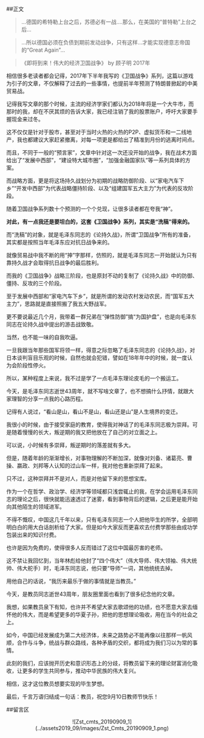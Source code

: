 ##正文

>...德国的希特勒上台之后，苏德必有一战....那么，在美国的“普特勒”上台之后...

>...所以德国必须在负债到期前发动战争，只有这样...才能实现德意志帝国的“Great Again”...

>《即将到来！伟大的经济卫国战争》 by 顾子明 2017年

相信很多老读者都会记得，2017年下半年我写的《卫国战争》系列，这篇以游戏为引子的文章，不仅解释了过去的一些事情，也提前半年预测了特朗普掀起的中美贸易战。

记得我写文章的那个时候，主流的经济学家们都认为2018年将是一个大牛市，而那时的我，却在不厌其烦的告诉大家，我已经注销了我的股票账户，呼吁大家要手握现金来过冬。

这不仅仅是针对于股市，甚至对于当时火热的火热的P2P、虚拟货币和一二线地产，我也都建议大家赶紧撤离，对每一项更是都给出了精准到月份的逃离时间点。

而且，不同于一般的“预言家”，文章中针对这一次还没开始的战争，我在战术方面给出了“发展中西部”，“建设特大城市圈”，“加强金融国家队”等一系列具体的方案。

而战略方面，更是将这场持久战划分为初期的战略防御阶段、以“家电汽车下乡”“开发中西部”为代表战略僵持阶段、以及“组建国军五大主力”为代表的反攻阶段。

随着卫国战争系列数十个预测的一个个兑现，让很多读者都在夸我“神”。

**对此，有一点我还是要坦白的，这套《卫国战争》系列，其实是“洗稿”得来的。**

而“洗稿”的对象，就是毛泽东同志的《论持久战》，所谓“卫国战争”所有的准备，其实都是按照当年毛泽东应对抗日战争来的。

就像贸易战中我不断的用“抻”字那样，仿照的，就是毛泽东同志一开始就认为只有靠持久战才会取得抗日战争的最后胜利。

而我的《卫国战争》战略三阶段，也是原封不动的复制了《论持久战》中的防御、僵持、反攻的三个阶段。

至于发展中西部和“家电汽车下乡”，就是所谓的发动农村发动农民，而“国军五大主力”，思路就是直接照搬了我五大野战军。

更不要说最近几个月，我带着一群兄弟在“弹性防御”搞“为国护盘”，也是向毛泽东同志在论持久战中提出的游击战致敬。

当然，也不能一味的自我吹逼。

一旦我跟当年那些国军将领一样，得意之际忽略了毛泽东同志的《论持久战》，对日本谈判盲目乐观的时候，自然也就会犯错，譬如在18年年中的时候，就一度认为会阶段性停火。

所以，某种程度上来说，我不过是学了一点毛泽东理论皮毛的一个搬运工。


今天，是毛泽东同志逝世43周年，就不写啥文章了，也不想搞什么抒情，就跟大家理智的分享一点我的心路历程。

记得有人说过，“看山是山，看山不是山，看山还是山”是人生境界的变迁。

我很小的时候，由于接受家庭的教育，使得我对神话了的毛泽东同志极为崇拜。可是随着慢慢的长大，叛逆期的我又把他放在了自己的对立面之上。

可以说，小时候有多崇拜，叛逆期时的落差就有多大。

但是，随着年龄的渐渐增长，对事物理解的不断加深，就像对刘备、诸葛亮、曹操、嬴政、刘邦等人认知的过山车一样，我对他也重新崇拜了起来。

只不过，这种崇拜并不是对人，而是对他留下来的思想宝库。

作为一个在哲学、政治学、经济学等领域都只浅尝辄止的我，在学会运用毛泽东同志的理论之后，很快就能迅速透过了迷雾，看到事物背后的逻辑，之后更是能开始向其他陌生的领域进军。

不得不慨叹，中国这几千年以来，只有毛泽东同志一个人把他毕生的所学，全部明明白白的用大白话剖析给了大家。但是如今大家反而更喜欢去付费学那些由成功学包装出来的知识付费。

也许是因为免费的，使得很多人反而错过了这位中国最厉害的老师。

这不禁让我回忆到，当年林彪给他封了“四个伟大”（伟大导师、伟大领袖、伟大统帅、伟大舵手）时，毛泽东同志说，他只要“导师”一词，其他统统去掉。

用他自己的话说，“我历来最乐于做的事情就是当教员。”

今天，是教员同志逝世43周年，朋友圈里面也看到了很多纪念他的文章。

我想，如果教员泉下有知，也许并不希望大家去歌颂他的功绩，也不愿意大家去缅怀他的伟大，而是希望更多的华夏子孙，把他的思想理论吸收，用在当今的社会之上。

如今，中国已经发展成为第二大经济体，未来之路势必不能再像以往那样一帆风顺，合作与斗争，统战与群众路线，各种矛盾的交织，都将成为我们习以为常的事情。

此刻的我们，应该抛开历史和意识形态上的分歧，将教员留下来的理论财富消化吸收，让更多的学生共同参与，推动中华民族的伟大复兴。

相信，这才这位教员想要实现的毕生梦想。

最后，千言万语归结成一句话：教员，祝您9月10日教师节快乐！

##留言区
 <div align="center">![Zst_cmts_20190909_1](../assets2019_09/images/Zst_Cmts_20190909_1.png)</div>